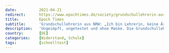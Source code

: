 ```yaml
---
date:          2021-04-21
redirect:      https://www.epochtimes.de/society/grundschullehrerin-aus-nrw-ich-bin-lehrerin-keine-aerztin-ich-mach-da-nicht-mit-a3495352.html
title:         Epoch Times
subtitle:      'Grundschullehrerin aus NRW: „Ich bin Lehrerin, keine Ärztin! Ich mach da nicht mit!“'
description:   'Ungeimpft, ungetestet und ohne Maske. Die Grundschullehrerin Nina* fühlt sich, so sagt sie, als „Alien“ an ihrer Schule. Schon längst ist sie mit ihren Ansichten ins Abseits des Kollegiums gerückt, weil sie die Corona-Politik der Regierung nicht mitträgt. In ihrer Remonstrationsschrift begründet sie, warum sie Bedenken gegen die Corona-Tests hat und sich weigert, ihre Schüler zum Corona-Selbsttest anzuleiten.'
country:       [DE]
categories:    [Widerstand, Schule]
tags:          [schnelltest]
---
```

